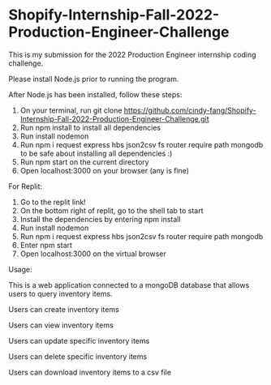 # Shopify-Internship-Fall-2022-Production-Engineer-Challenge

This is my submission for the 2022 Production Engineer internship coding challenge.

Please install Node.js prior to running the program. 

After Node.js has been installed, follow these steps:

1. On your terminal, run git clone https://github.com/cindy-fang/Shopify-Internship-Fall-2022-Production-Engineer-Challenge.git
2. Run npm install to install all dependencies
3. Run install nodemon 
4. Run npm i request express hbs json2csv fs router require path mongodb to be safe about installing all dependencies :)
5. Run npm start on the current directory
6. Open localhost:3000 on your browser (any is fine) 


For Replit:

1. Go to the replit link!
2. On the bottom right of replit, go to the shell tab to start 
3. Install the dependencies by entering npm install
4. Run install nodemon
5. Run npm i request express hbs json2csv fs router require path mongodb
6. Enter npm start 
7. Open localhost:3000 on the virtual browser 


Usage:

This is a web application connected to a mongoDB database that allows users to query inventory items.

Users can create inventory items

Users can view inventory items 

Users can update specific inventory items

Users can delete specific inventory items

Users can download inventory items to a csv file 
